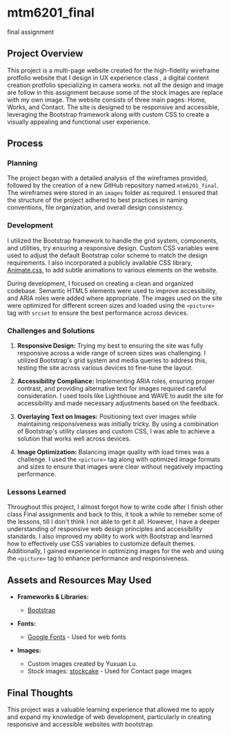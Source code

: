 # mtm6201_final
final assignment
## Project Overview
This project is a multi-page website created for the high-fidelity wireframe protfolio website that I design in UX experience class , a digital content creation protfolio specializing in camera works. not all the design and image are follow in this assignment because some of the stock images are replace with my own image. The website consists of three main pages: Home, Works, and Contact. The site is designed to be responsive and accessible, leveraging the Bootstrap framework along with custom CSS to create a visually appealing and functional user experience.

## Process
### Planning
The project began with a detailed analysis of the wireframes provided, followed by the creation of a new GitHub repository named `mtm6201_final`. The wireframes were stored in an `images` folder as required. I ensured that the structure of the project adhered to best practices in naming conventions, file organization, and overall design consistency.

### Development
I utilized the Bootstrap framework to handle the grid system, components, and utilities, try ensuring a responsive design. Custom CSS variables were used to adjust the default Bootstrap color scheme to match the design requirements. I also incorporated a publicly available CSS library, [Animate.css](https://animate.style/), to add subtle animations to various elements on the website.

During development, I focused on creating a clean and organized codebase. Semantic HTML5 elements were used to improve accessibility, and ARIA roles were added where appropriate. The images used on the site were optimized for different screen sizes and loaded using the `<picture>` tag with `srcset` to ensure the best performance across devices.

### Challenges and Solutions
1. **Responsive Design:** Trying my best to ensuring the site was fully responsive across a wide range of screen sizes was challenging. I utilized Bootstrap's grid system and media queries to address this, testing the site across various devices to fine-tune the layout.

2. **Accessibility Compliance:** Implementing ARIA roles, ensuring proper contrast, and providing alternative text for images required careful consideration. I used tools like Lighthouse and WAVE to audit the site for accessibility and made necessary adjustments based on the feedback.

3. **Overlaying Text on Images:** Positioning text over images while maintaining responsiveness was initially tricky. By using a combination of Bootstrap's utility classes and custom CSS, I was able to achieve a solution that works well across devices.

4. **Image Optimization:** Balancing image quality with load times was a challenge. I used the `<picture>` tag along with optimized image formats and sizes to ensure that images were clear without negatively impacting performance.

### Lessons Learned
Throughout this project, I almost forgot how to write code after I finish other class Final assignments and back to this, it took a while to remeber some of the lessons, till I don't think I not able to get it all. However, I have a deeper understanding of responsive web design principles and accessibility standards. I also improved my ability to work with Bootstrap and learned how to effectively use CSS variables to customize default themes. Additionally, I gained experience in optimizing images for the web and using the `<picture>` tag to enhance performance and responsiveness.

## Assets and Resources May Used
- **Frameworks & Libraries:**
  - [Bootstrap](https://getbootstrap.com/)

- **Fonts:**
  - [Google Fonts](https://fonts.google.com/) - Used for web fonts

- **Images:**
  - Custom images created by Yuxuan Lu.
  - Stock images: [stockcake](https://stockcake.com/) - Used for Contact page images


## Final Thoughts
This project was a valuable learning experience that allowed me to apply and expand my knowledge of web development, particularly in creating responsive and accessible websites with bootstrap.